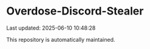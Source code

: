 # Overdose-Discord-Stealer

Last updated: 2025-06-10 10:48:28

This repository is automatically maintained.
